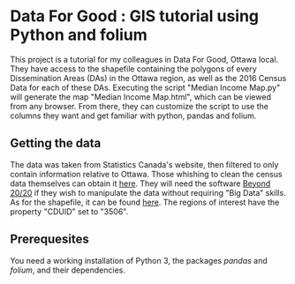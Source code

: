 # Data For Good : GIS tutorial using Python and folium 

This project is a tutorial for my colleagues in Data For Good, Ottawa local. They have access to the shapefile containing the polygons of every Dissemination Areas (DAs) in the Ottawa region, as well as the 2016 Census Data for each of these DAs. Executing the script "Median Income Map.py" will generate the map "Median Income Map.html", which can be viewed from any browser. From there, they can customize the script to use the columns they want and get familiar with python, pandas and folium.


## Getting the data

The data was taken from Statistics Canada's website, then filtered to only contain information relative to Ottawa.
Those whishing to clean the census data themselves can obtain it [here](https://www12.statcan.gc.ca/census-recensement/2016/dp-pd/prof/details/download-telecharger/comp/page_dl-tc.cfm?Lang=E). They will need the software [Beyond 20/20](https://www.statcan.gc.ca/eng/public/beyond20-20) if they wish to manipulate the data without requiring "Big Data" skills. 
As for the shapefile, it can be found [here](https://www12.statcan.gc.ca/census-recensement/2011/geo/bound-limit/bound-limit-2016-eng.cfm). The regions of interest have the property "CDUID" set to "3506".


## Prerequesites

You need a working installation of Python 3, the packages *pandas* and *folium*, and their dependencies.
